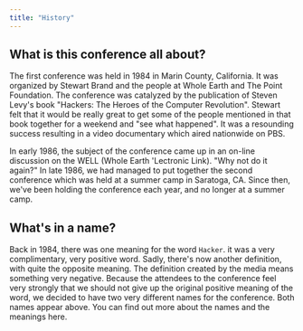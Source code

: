 ```yaml
---
title: "History"
---
```


##  What is this conference all about?

The first conference was held in 1984 in Marin County, California. It was organized by Stewart Brand and the people at Whole Earth and The Point Foundation. The conference was catalyzed by the publication of Steven Levy's book "Hackers: The Heroes of the Computer Revolution". Stewart felt that it would be really great to get some of the people mentioned in that book together for a weekend and "see what happened". It was a resounding success resulting in a video documentary which aired nationwide on PBS.

In early 1986, the subject of the conference came up in an on-line discussion on the WELL (Whole Earth 'Lectronic Link). "Why not do it again?" In late 1986, we had managed to put together the second conference which was held at a summer camp in Saratoga, CA. Since then, we've been holding the conference each year, and no longer at a summer camp.

## What's in a name?

Back in 1984, there was one meaning for the word `Hacker`. it was a very complimentary, very positive word. Sadly, there's now another definition, with quite the opposite meaning. The definition created by the media means something very negative. Because the attendees to the conference feel very strongly that we should not give up the original positive meaning of the word, we decided to have two very different names for the conference. Both names appear above. You can find out more about the names and the meanings here.
